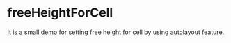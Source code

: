 # freeHeightForCell
It is a small demo for setting free height for cell by using autolayout feature.
